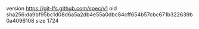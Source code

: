 version https://git-lfs.github.com/spec/v1
oid sha256:da9bf95bc1d08d6a5a2db4e55a0dbc84cff654b57cbc671b322639b0a4096108
size 1724

